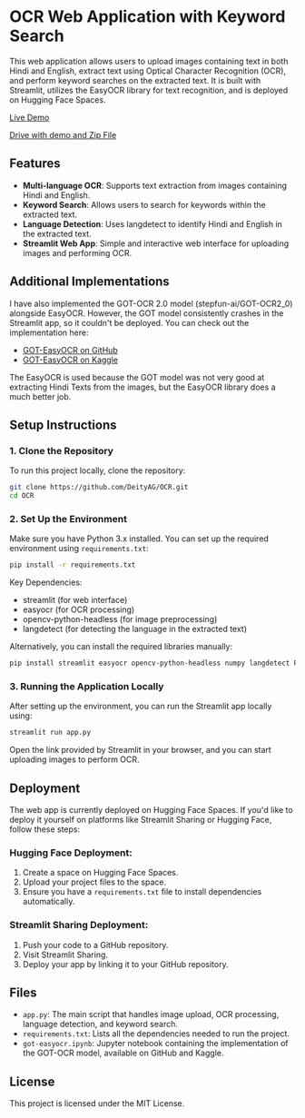 # OCR Web Application with Keyword Search

This web application allows users to upload images containing text in both Hindi and English, extract text using Optical Character Recognition (OCR), and perform keyword searches on the extracted text. It is built with Streamlit, utilizes the EasyOCR library for text recognition, and is deployed on Hugging Face Spaces.

[Live Demo](https://huggingface.co/spaces/Adignite/OCR) <!-- Add your live demo link here -->

[Drive with demo and Zip File](https://drive.google.com/drive/folders/1ltHyPLnd1xyn76YMsvl9t8iI0XliOQK9)

## Features

- **Multi-language OCR**: Supports text extraction from images containing Hindi and English.
- **Keyword Search**: Allows users to search for keywords within the extracted text.
- **Language Detection**: Uses langdetect to identify Hindi and English in the extracted text.
- **Streamlit Web App**: Simple and interactive web interface for uploading images and performing OCR.

## Additional Implementations

I have also implemented the GOT-OCR 2.0 model (stepfun-ai/GOT-OCR2_0) alongside EasyOCR. However, the GOT model consistently crashes in the Streamlit app, so it couldn't be deployed. You can check out the implementation here:

- [GOT-EasyOCR on GitHub](https://github.com/DeityAG/OCR/blob/main/got-easyocr.ipynb) <!-- Add your GitHub link here -->
- [GOT-EasyOCR on Kaggle](https://www.kaggle.com/code/adignite/got-easyocr) <!-- Add your Kaggle link here -->

The EasyOCR is used because the GOT model was not very good at extracting Hindi Texts from the images, but the EasyOCR library does a much better job.

## Setup Instructions

### 1. Clone the Repository

To run this project locally, clone the repository:

```bash
git clone https://github.com/DeityAG/OCR.git
cd OCR
```

### 2. Set Up the Environment

Make sure you have Python 3.x installed. You can set up the required environment using `requirements.txt`:

```bash
pip install -r requirements.txt
```

Key Dependencies:
- streamlit (for web interface)
- easyocr (for OCR processing)
- opencv-python-headless (for image preprocessing)
- langdetect (for detecting the language in the extracted text)

Alternatively, you can install the required libraries manually:

```bash
pip install streamlit easyocr opencv-python-headless numpy langdetect Pillow
```

### 3. Running the Application Locally

After setting up the environment, you can run the Streamlit app locally using:

```bash
streamlit run app.py
```

Open the link provided by Streamlit in your browser, and you can start uploading images to perform OCR.

## Deployment

The web app is currently deployed on Hugging Face Spaces. If you'd like to deploy it yourself on platforms like Streamlit Sharing or Hugging Face, follow these steps:

### Hugging Face Deployment:

1. Create a space on Hugging Face Spaces.
2. Upload your project files to the space.
3. Ensure you have a `requirements.txt` file to install dependencies automatically.

### Streamlit Sharing Deployment:

1. Push your code to a GitHub repository.
2. Visit Streamlit Sharing.
3. Deploy your app by linking it to your GitHub repository.

## Files

- `app.py`: The main script that handles image upload, OCR processing, language detection, and keyword search.
- `requirements.txt`: Lists all the dependencies needed to run the project.
- `got-easyocr.ipynb`: Jupyter notebook containing the implementation of the GOT-OCR model, available on GitHub and Kaggle.

## License

This project is licensed under the MIT License.
